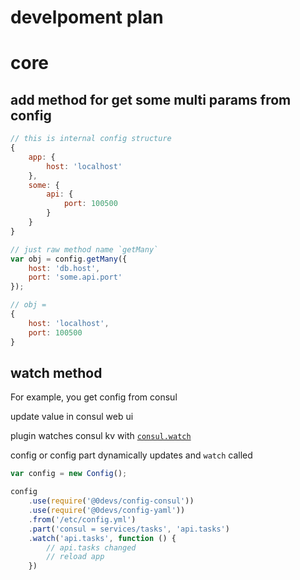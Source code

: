 # develpoment plan

# core

## add method for get some multi params from config

```js
// this is internal config structure
{
    app: {
        host: 'localhost'
    },
    some: {
        api: {
            port: 100500
        }
    }
}

// just raw method name `getMany`
var obj = config.getMany({
    host: 'db.host',
    port: 'some.api.port'
});

// obj =
{
    host: 'localhost',
    port: 100500
}
```

## watch method

For example, you get config from consul

update value in consul web ui

plugin watches consul kv with [`consul.watch`](https://github.com/silas/node-consul#watch)

config or config part dynamically updates and `watch` called

```js
var config = new Config();

config
    .use(require('@0devs/config-consul'))
    .use(require('@0devs/config-yaml'))
    .from('/etc/config.yml')
    .part('consul = services/tasks', 'api.tasks')
    .watch('api.tasks', function () {
        // api.tasks changed
        // reload app
    })
```

